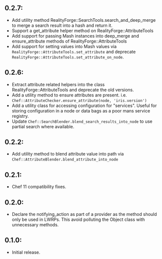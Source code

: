 ## 0.2.7:

* Add utility method RealityForge::SearchTools.search_and_deep_merge
  to merge a search result into a hash and return it.
* Support a get_attribute helper method on RealityForge::AttributeTools
* Add support for passing Mash instances into deep_merge and
  ensure_attribute methods of RealityForge::AttributeTools
* Add support for setting values into Mash values via
  `RealityForge::AttributeTools.set_attribute` and deprecate
  `RealityForge::AttributeTools.set_attribute_on_node`.

## 0.2.6:

* Extract attribute related helpers into the class
  RealityForge::AttributeTools and deprecate the old versions.
* Add a utility method to ensure attributes are present. i.e.
  `Chef::AttributeChecker.ensure_attribute(node, 'iris.version')`
* Add a utility class for accessing configuration for "services".
  Useful for storing configuration in a node or data bags as a
  poor mans service registry.
* Update `Chef::SearchBlender.blend_search_results_into_node`
  to use partial search where available.

## 0.2.2:

* Add utility method to blend attribute value into path via
  `Chef::AttributeBlender.blend_attribute_into_node`

## 0.2.1:

* Chef 11 compatibility fixes.

## 0.2.0:

* Declare the notifying_action as part of a provider as the method should only
  be used in LWRPs. This avoid polluting the Object class with unnecessary methods.

## 0.1.0:

* Initial release.
